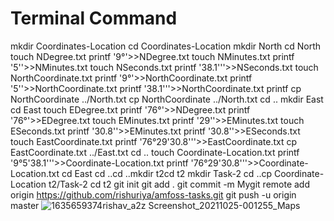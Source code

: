 # Terminal Command
mkdir Coordinates-Location
cd Coordinates-Location
mkdir North
cd North
touch NDegree.txt
printf '9°'>>NDegree.txt
touch NMinutes.txt
printf '5''>>NMinutes.txt
touch NSeconds.txt
printf '38.1'''>>NSeconds.txt
touch NorthCoordinate.txt
printf '9°'>>NorthCoordinate.txt
printf '5''>>NorthCoordinate.txt
printf '38.1'''>>NorthCoordinate.txt
printf cp NorthCoordinate ../North.txt
cp NorthCoordinate ../North.txt
cd ..
mkdir East
cd East
touch EDegree.txt
printf '76°'>>NDegree.txt
printf '76°'>>EDegree.txt
touch EMinutes.txt
printf '29''>>EMinutes.txt
touch ESeconds.txt
printf '30.8''>>EMinutes.txt
printf '30.8''>>ESeconds.txt
touch EastCoordinate.txt
printf '76°29'30.8'''>>EastCoordinate.txt
cp EastCoordinate.txt ../East.txt
cd ..
touch Coordinate-Location.txt
printf '9°5'38.1'''>>Coordinate-Location.txt
printf '76°29'30.8'''>>Coordinate-Location.txt
cd East
cd ..cd ..mkdir t2cd t2
mkdir Task-2
cd ..cp Coordinate-Location t2/Task-2
cd t2
git init
git add .
git commit -m Mygit remote add origin https://github.com/rishuriya/amfoss-tasks.git
git push -u origin master
![1635659374rishav_a2z Screenshot_20211025-001255_Maps](https://user-images.githubusercontent.com/85174423/142621931-49ecb7ce-5a44-4fc6-8dd9-0b7b92dbc034.jpg)
